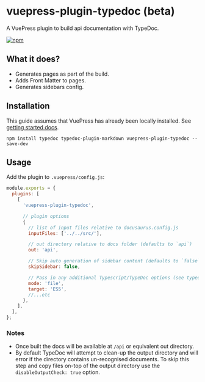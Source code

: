 # vuepress-plugin-typedoc (beta)

A VuePress plugin to build api documentation with TypeDoc.

[![npm](https://img.shields.io/npm/v/vuepress-plugin-typedoc.svg)](https://www.npmjs.com/package/vuepress-plugin-typedoc)

## What it does?

- Generates pages as part of the build.
- Adds Front Matter to pages.
- Generates sidebars config.

## Installation

This guide assumes that VuePress has already been locally installed. See [getting started docs](https://vuepress.vuejs.org/guide/getting-started.html).

```shell
npm install typedoc typedoc-plugin-markdown vuepress-plugin-typedoc --save-dev
```

## Usage

Add the plugin to `.vuepress/config.js`:

```js
module.exports = {
  plugins: [
    [
      'vuepress-plugin-typedoc',

      // plugin options
      {
        // list of input files relative to docusaurus.config.js
        inputFiles: ['../../src/'],

        // out directory relative to docs folder (defaults to `api`)
        out: 'api',

        // Skip auto generation of sidebar content (defaults to `false`)
        skipSidebar: false,

        // Pass in any additional Typescript/TypeDoc options (see typedoc --help).
        mode: 'file',
        target: 'ES5',
        //...etc
      },
    ],
  ],
};
```

### Notes

- Once built the docs will be available at `/api` or equivalent out directory.
- By default TypeDoc will attempt to clean-up the output directory and will error if the directory contains un-recognised documents. To skip this step and copy files on-top of the output directory use the `disableOutputCheck: true` option.
